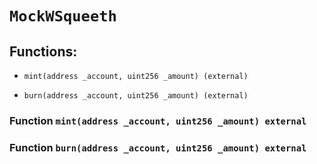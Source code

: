 # `MockWSqueeth`

## Functions:

- `mint(address _account, uint256 _amount) (external)`

- `burn(address _account, uint256 _amount) (external)`

### Function `mint(address _account, uint256 _amount) external`

### Function `burn(address _account, uint256 _amount) external`
